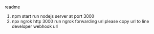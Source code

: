 readme

1. npm start
   run nodejs server at port 3000
2. npx ngrok http 3000
   run ngrok forwarding url
   please copy url to line developer webhook url
